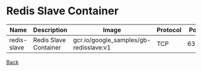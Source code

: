 # Redis Slave Container

| Name         | Description          | Image                                  | Protocol | Port |
|--------------|----------------------|----------------------------------------|----------|------|
| redis-slave | Redis Slave Container | gcr.io/google_samples/gb-redisslave:v1 | TCP      | 6379 |

[Back](https://github.com/dirigiblelabs/zeus/tree/master/zeus/WikiContent/examples/redis)
